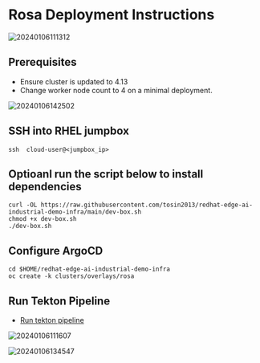 # Rosa Deployment Instructions 


![20240106111312](https://i.imgur.com/AGBg7uY.jpg)

## Prerequisites
* Ensure cluster is updated to 4.13
* Change worker node count to 4 on a minimal deployment. 
  
![![20240106142502](httpsi.imgur.comkMdBwSo.png)](https://i.imgur.com/jKjN4Ev.png)


## SSH into RHEL jumpbox
```
ssh  cloud-user@<jumpbox_ip>
```

## Optioanl run the script below to install dependencies
```
curl -OL https://raw.githubusercontent.com/tosin2013/redhat-edge-ai-industrial-demo-infra/main/dev-box.sh
chmod +x dev-box.sh
./dev-box.sh
```

## Configure ArgoCD 
```
cd $HOME/redhat-edge-ai-industrial-demo-infra
oc create -k clusters/overlays/rosa
```


## Run Tekton Pipeline
* [Run tekton pipeline](run-tekton-pipeline.md)

![20240106111607](https://i.imgur.com/SH87x22.png)

![20240106134547](https://i.imgur.com/ssgQacx.png)
